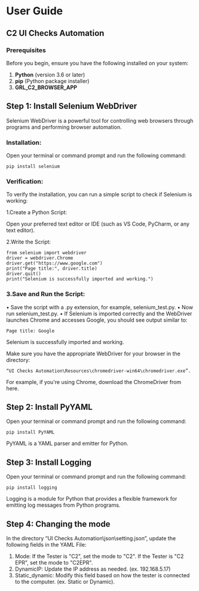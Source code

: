 # User Guide 

## C2 UI Checks Automation
### Prerequisites
  Before you begin, ensure you have the following installed on your system:
  
1. **Python** (version 3.6 or later)
2. **pip** (Python package installer)
3. **GRL_C2_BROWSER_APP**

## Step 1: Install Selenium WebDriver

  Selenium WebDriver is a powerful tool for controlling web browsers through programs and 
performing browser automation.

  ### Installation:
  Open your terminal or command prompt and run the following command:
  
  ```pip install selenium```
  
  ### Verification: 
  To verify the installation, you can run a simple script to check if Selenium is 
  working:

  1.Create a Python Script:
  
  Open your preferred text editor or IDE (such as VS Code, PyCharm, or any text editor).

  2.Write the Script:
  ```
from selenium import webdriver
driver = webdriver.Chrome
driver.get("https://www.google.com")
print("Page title:", driver.title)
driver.quit() 
print("Selenium is successfully imported and working.")
  ```
 ### 3.Save and Run the Script:
  
  • Save the script with a .py extension, for example, selenium_test.py.
  • Now run selenium_test.py.
  • If Selenium is imported correctly and the WebDriver launches Chrome and accesses 
  Google, you should see output similar to:
  
```Page title: Google```

Selenium is successfully imported and working.

Make sure you have the appropriate WebDriver for your browser in the directory:

```“UI Checks Automation\Resources\chromedriver-win64\chromedriver.exe”.```

For example, if you're using Chrome, download the ChromeDriver from here.

## Step 2: Install PyYAML

Open your terminal or command prompt and run the following command:

```pip install PyYAML```

PyYAML is a YAML parser and emitter for Python.

## Step 3: Install Logging

Open your terminal or command prompt and run the following command:

```pip install logging```

Logging is a module for Python that provides a flexible framework for emitting log messages 
from Python programs.

## Step 4: Changing the mode

In the directory “UI Checks Automation\json\setting.json”, update the following fields in the 
YAML File:
1. Mode: If the Tester is "C2", set the mode to "C2". If the Tester is "C2 EPR", set the 
mode to "C2EPR".
2. DynamicIP: Update the IP address as needed. (ex. 192.168.5.17)
3. Static_dynamic: Modify this field based on how the tester is connected to the 
computer. (ex. Static or Dynamic).
